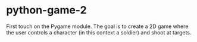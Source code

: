 # python-game-2
First touch on the Pygame module. The goal is to create a 2D game where the user controls a character (in this context a soldier) and shoot at targets. 
